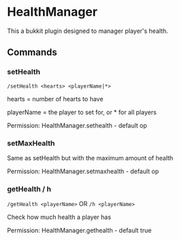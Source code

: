 HealthManager
=============

This a bukkit plugin designed to manager player's health.

Commands
--------

### setHealth

`/setHealth <hearts> <playerName|*>`

hearts = number of hearts to have

playerName = the player to set for, or * for all players

Permission: HealthManager.sethealth - default op

### setMaxHealth

Same as setHealth but with the maximum amount of health

Permission: HealthManager.setmaxhealth - default op

### getHealth / h

`/getHealth <playerName>` OR `/h <playerName>`

Check how much health a player has

Permission: HealthManager.gethealth - default true